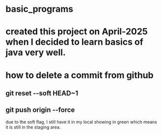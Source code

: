 # basic_programs
# created this project on April-2025 when I decided to learn basics of java very well. 
# how to delete a commit from github

## git reset --soft HEAD~1
## git push origin --force

due to the soft flag, I still have it in my local showing in green which means it is still in the staging area. 
